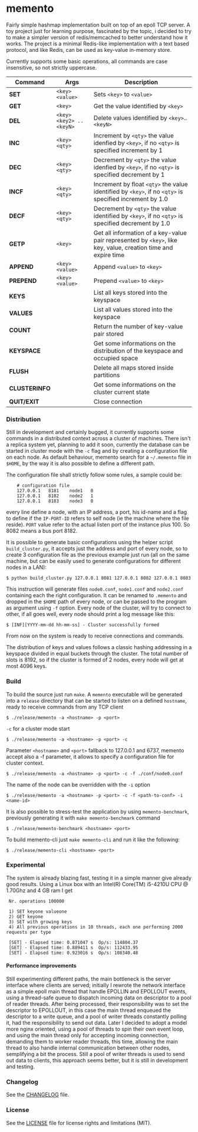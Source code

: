 
# memento

Fairly simple hashmap implementation built on top of an epoll TCP server. A toy
project just for learning purpose, fascinated by the topic, i decided to try to
make a simpler version of redis/memcached to better understand how it works.
The project is a minimal Redis-like implementation with a text based protocol,
and like Redis, can be used as key-value in-memory store.


Currently supports some basic operations, all commands are case insensitive, so
not strictly uppercase.

| Command         | Args                       | Description                                                                                                   |
|---------------- | -------------------------- | ------------------------------------------------------------------------------------------------------------- |
| **SET**         | `<key>` `<value>`          | Sets `<key>` to `<value>`                                                                                     |
| **GET**         | `<key>`                    | Get the value identified by `<key>`                                                                           |
| **DEL**         | `<key>` `<key2> .. <keyN>` | Delete values identified by `<key>`..`<keyN>`                                                                 |
| **INC**         | `<key>` `<qty>`            | Increment by `<qty>` the value idenfied by `<key>`, if no `<qty>` is specified increment by 1                 |
| **DEC**         | `<key>` `<qty>`            | Decrement by `<qty>` the value idenfied by `<key>`, if no `<qty>` is specified decrement by 1                 |
| **INCF**        | `<key>` `<qty>`            | Increment by float `<qty>` the value identified by `<key>`, if no `<qty>` is specified increment by 1.0       |
| **DECF**        | `<key>` `<qty>`            | Decrement by `<qty>` the value identified by `<key>`, if no `<qty>` is specified decrement by 1.0             |
| **GETP**        | `<key>`                    | Get all information of a key-value pair represented by `<key>`, like key, value, creation time and expire time|
| **APPEND**      | `<key>` `<value>`          | Append `<value>` to `<key>`                                                                                   |
| **PREPEND**     | `<key>` `<value>`          | Prepend `<value>` to `<key>`                                                                                  |
| **KEYS**        |                            | List all keys stored into the keyspace                                                                        |
| **VALUES**      |                            | List all values stored into the keyspace                                                                      |
| **COUNT**       |                            | Return the number of key-value pair stored                                                                    |
| **KEYSPACE**    |                            | Get some informations on the distribution of the keyspace and occupied space                                  |
| **FLUSH**       |                            | Delete all maps stored inside partitions                                                                      |
| **CLUSTERINFO** |                            | Get some informations on the cluster current state                                                            |
| **QUIT/EXIT**   |                            | Close connection                                                                                              |


### Distribution

Still in development and certainly bugged, it currently supports some commands
in a distributed context across a cluster of machines. There isn't a replica
system yet, planning to add it soon, currently the database can be started in
cluster mode with the `-c` flag and by creating a configuration file on each
node. As default behaviour, memento search for a `~/.memento` file in `$HOME`,
by the way it is also possible to define a different path.

The configuration file shall strictly follow some rules, a sample could be:

```
    # configuration file
    127.0.0.1   8181    node1   0
    127.0.0.1   8182    node2   1
    127.0.0.1   8183    node3   0
```

every line define a node, with an IP address, a port, his id-name and a flag to
define if the `IP-PORT-ID` refers to self node (ie the machine where the file
reside). `PORT` value refer to the actual listen port of the instance plus 100.
So 8082 means a bus port 8182.

It is possible to generate basic configurations using the helper script
`build_cluster.py`, it accepts just the address and port of every node, so to
create 3 configuration file as the previous example just run (all on the same
machine, but can be easily used to generate configurations for different nodes
in a LAN):

    $ python build_cluster.py 127.0.0.1 8081 127.0.0.1 8082 127.0.0.1 8083

This instruction will generate files `node0.conf`, `node1.conf` and
`node2.conf` containing each the right configuration. It can be renamed to
`.memento` and dropped in the `$HOME` path of every node, or can be passed to
the program as argument using `-f` option.
Every node of the cluster, will try to connect to other, if all goes well,
every node should print a log message like this:

    $ [INF][YYYY-mm-dd hh-mm-ss] - Cluster successfully formed

From now on the system is ready to receive connections and commands.

The distribution of keys and values follows a classic hashing addressing in a
keyspace divided in equal buckets through the cluster. The total number of
slots is 8192, so if the cluster is formed of 2 nodes, every node will get
at most 4096 keys.

### Build

To build the source just run `make`. A `memento` executable will be generated into
a `release` directory that can be started to listen on a defined `hostname`,
ready to receive commands from any TCP client

    $ ./release/memento -a <hostname> -p <port>

`-c` for a cluster mode start

    $ ./release/memento -a <hostname> -p <port> -c

Parameter `<hostname>` and `<port>` fallback to 127.0.0.1 and 6737, memento accept also
a -f parameter, it allows to specify a configuration file for cluster context.

    $ ./release/memento -a <hostname> -p <port> -c -f ./conf/node0.conf

The name of the node can be overridden with the `-i` option

    $ ./release/memento -a <hostname> -p <port> -c -f <path-to-conf> -i <name-id>

It is also possible to stress-test the application by using `memento-benchmark`, previously
generating it with `make memento-benchmark` command

    $ ./release/memento-benchmark <hostname> <port>

To build memento-cli just `make memento-cli` and run it like the following:

    $ ./release/memento-cli <hostname> <port>

### Experimental

The system is already blazing fast, testing it in a simple manner give already
good results. Using a Linux box with an Intel(R) Core(TM) i5-4210U CPU @
1.70Ghz and 4 GB ram I get

```
 Nr. operations 100000

 1) SET keyone valueone
 2) GET keyone
 3) SET with growing keys
 4) All previous operations in 10 threads, each one performing 2000 requests per type

 [SET] - Elapsed time: 0.871047 s  Op/s: 114804.37
 [GET] - Elapsed time: 0.889411 s  Op/s: 112433.95
 [SET] - Elapsed time: 0.923016 s  Op/s: 108340.48

```

#### Performance improvements

Still experimenting different paths, the main bottleneck is the server
interface where clients are served; initially I rewrote the network interface
as a simple epoll main thread that handle EPOLLIN and EPOLLOUT events, using a
thread-safe queue to dispatch incoming data on descriptor to a pool of reader
threads. After being processed, their responsibility was to set the descriptor
to EPOLLOUT, in this case the main thread enqueued the descriptor to a write
queue, and a pool of writer threads constantly polling it, had the
responsibility to send out data. Later I decided to adopt a model more nginx
oriented, using a pool of threads to spin their own event loop, and using the
main thread only for accepting incoming connection, demanding them to worker
reader threads, this time, allowing the main thread to also handle internal
communication between other nodes, semplifying a bit the process. Still a pool
of writer threads is used to send out data to clients, this approach seems
better, but it is still in development and testing.

### Changelog

See the [CHANGELOG](CHANGELOG) file.

### License

See the [LICENSE](LICENSE) file for license rights and limitations (MIT).

